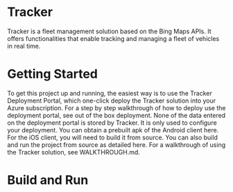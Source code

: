 # Tracker
Tracker is a fleet management solution based on the Bing Maps APIs. It offers functionalities that enable tracking and managing a fleet of vehicles in real time.
# Getting Started
To get this project up and running, the easiest way is to use the Tracker Deployment Portal, which one-click deploy the Tracker solution into your Azure subscription. For a step by step walkthrough of how to deploy use the deployment portal, see out of the box deployment. None of the data entered on the deployment portal is stored by  Tracker. It is only used to configure your deployment.
You can obtain a prebuilt apk of the Android client here. For the iOS client, you will need to build it from source.
You can also build and run the project from source as detailed here.
For a walkthrough of using the Tracker solution, see WALKTHROUGH.md.
# Build and Run

